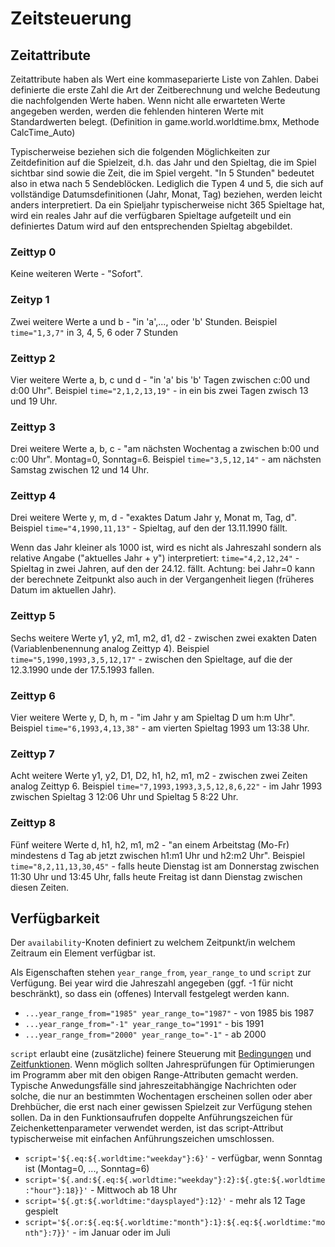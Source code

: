 # Zeitsteuerung

## Zeitattribute

Zeitattribute haben als Wert eine kommaseparierte Liste von Zahlen.
Dabei definierte die erste Zahl die Art der Zeitberechnung und welche Bedeutung die nachfolgenden Werte haben.
Wenn nicht alle erwarteten Werte angegeben werden, werden die fehlenden hinteren Werte mit Standardwerten belegt.
(Definition in game.world.worldtime.bmx, Methode CalcTime_Auto)

Typischerweise beziehen sich die folgenden Möglichkeiten zur Zeitdefinition auf die Spielzeit, d.h. das Jahr und den Spieltag, die im Spiel sichtbar sind sowie die Zeit, die im Spiel vergeht.
"In 5 Stunden" bedeutet also in etwa nach 5 Sendeblöcken.
Lediglich die Typen 4 und 5, die sich auf vollständige Datumsdefinitionen (Jahr, Monat, Tag) beziehen, werden leicht anders interpretiert.
Da ein Spieljahr typischerweise nicht 365 Spieltage hat, wird ein reales Jahr auf die verfügbaren Spieltage aufgeteilt und ein definiertes Datum wird auf den entsprechenden Spieltag abgebildet.

### Zeittyp 0

Keine weiteren Werte - "Sofort".

### Zeityp 1

Zwei weitere Werte a und b - "in 'a',..., oder 'b' Stunden.
Beispiel `time="1,3,7"` in 3, 4, 5, 6 oder 7 Stunden

### Zeittyp 2

Vier weitere Werte a, b, c und d - "in 'a' bis 'b' Tagen zwischen c:00 und d:00 Uhr".
Beispiel `time="2,1,2,13,19"` - in ein bis zwei Tagen zwisch 13 und 19 Uhr.

### Zeittyp 3

Drei weitere Werte a, b, c - "am nächsten Wochentag a zwischen b:00 und c:00 Uhr". Montag=0, Sonntag=6.
Beispiel `time="3,5,12,14"` - am nächsten Samstag zwischen 12 und 14 Uhr.

### Zeittyp 4

Drei weitere Werte y, m, d - "exaktes Datum Jahr y, Monat m, Tag, d".
Beispiel `time="4,1990,11,13"` - Spieltag, auf den der 13.11.1990 fällt.

Wenn das Jahr kleiner als 1000 ist, wird es nicht als Jahreszahl sondern als relative Angabe ("aktuelles Jahr + y") interpretiert: `time="4,2,12,24"` - Spieltag in zwei Jahren, auf den der 24.12. fällt.
Achtung: bei Jahr=0 kann der berechnete Zeitpunkt also auch in der Vergangenheit liegen (früheres Datum im aktuellen Jahr).

### Zeittyp 5

Sechs weitere Werte y1, y2, m1, m2, d1, d2 - zwischen zwei exakten Daten (Variablenbenennung analog Zeittyp 4).
Beispiel `time="5,1990,1993,3,5,12,17"` - zwischen den Spieltage, auf die der 12.3.1990 unde der 17.5.1993 fallen.

### Zeittyp 6

Vier weitere Werte y, D, h, m - "im Jahr y am Spieltag D um h:m Uhr".
Beispiel `time="6,1993,4,13,38"` - am vierten Spieltag 1993 um 13:38 Uhr.

### Zeittyp 7

Acht weitere Werte y1, y2, D1, D2, h1, h2, m1, m2 - zwischen zwei Zeiten analog Zeittyp 6.
Beispiel `time="7,1993,1993,3,5,12,8,6,22"` - im Jahr 1993 zwischen Spieltag 3 12:06 Uhr und Spieltag 5 8:22 Uhr.

### Zeittyp 8

Fünf weitere Werte d, h1, h2, m1, m2 - "an einem Arbeitstag (Mo-Fr) mindestens d Tag ab jetzt zwischen h1:m1 Uhr und h2:m2 Uhr".
Beispiel `time="8,2,11,13,30,45"` - falls heute Dienstag ist am Donnerstag zwischen 11:30 Uhr und 13:45 Uhr, falls heute Freitag ist dann Dienstag zwischen diesen Zeiten.

## Verfügbarkeit

Der `availability`-Knoten definiert zu welchem Zeitpunkt/in welchem Zeitraum ein Element verfügbar ist.

Als Eigenschaften stehen `year_range_from`, `year_range_to` und `script` zur Verfügung.
Bei year wird die Jahreszahl angegeben (ggf. -1 für nicht beschränkt), so dass ein (offenes) Intervall festgelegt werden kann.

* `...year_range_from="1985" year_range_to="1987"` - von 1985 bis 1987
* `...year_range_from="-1" year_range_to="1991"` - bis 1991
* `...year_range_from="2000" year_range_to="-1"` - 
ab 2000

`script` erlaubt eine (zusätzliche) feinere Steuerung mit [Bedingungen](variables.md#Bedingungen) und [Zeitfunktionen](variables.md#worldtime).
Wenn möglich sollten Jahresprüfungen für Optimierungen im Programm aber mit den obigen Range-Attributen gemacht werden.
Typische Anwedungsfälle sind jahreszeitabhängige Nachrichten oder solche, die nur an bestimmten Wochentagen erscheinen sollen oder aber Drehbücher, die erst nach einer gewissen Spielzeit zur Verfügung stehen sollen.
Da in den Funktionsaufrufen doppelte Anführungszeichen für Zeichenkettenparameter verwendet werden, ist das script-Attribut typischerweise mit einfachen Anführungszeichen umschlossen.

* `script='${.eq:${.worldtime:"weekday"}:6}'` - verfügbar, wenn Sonntag ist (Montag=0, ..., Sonntag=6)
* `script='${.and:${.eq:${.worldtime:"weekday"}:2}:${.gte:${.worldtime:"hour"}:18}}'` - Mittwoch ab 18 Uhr
* `script='${.gt:${.worldtime:"daysplayed"}:12}'` - mehr als 12 Tage gespielt
* `script='${.or:${.eq:${.worldtime:"month"}:1}:${.eq:${.worldtime:"month"}:7}}'` - im Januar oder im Juli
